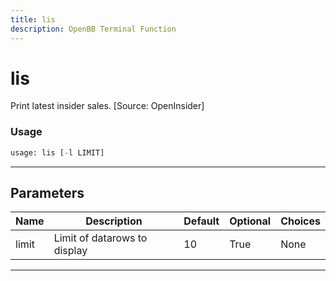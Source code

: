 ```yaml
---
title: lis
description: OpenBB Terminal Function
---
```


# lis

Print latest insider sales. [Source: OpenInsider]

### Usage

```python
usage: lis [-l LIMIT]
```

---

## Parameters

| Name | Description | Default | Optional | Choices |
| ---- | ----------- | ------- | -------- | ------- |
| limit | Limit of datarows to display | 10 | True | None |
---

